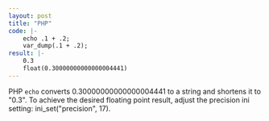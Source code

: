 ```yaml
---
layout: post
title: "PHP"
code: |-
    echo .1 + .2; 
    var_dump(.1 + .2);
result: |-
    0.3 
    float(0.30000000000000004441)
---
```

PHP `echo` converts 0.30000000000000004441 to a string and shortens it to "0.3". To achieve the desired floating point result, adjust the precision ini setting: ini_set("precision", 17).
